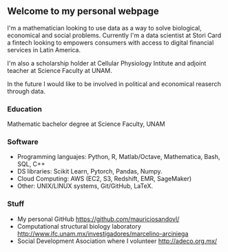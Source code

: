 ## Welcome to my personal webpage

I'm a mathematician looking to use data as a way to solve biological, economical and social problems. Currently I'm a data scientist at Stori Card a fintech looking to empowers consumers with access to digital financial services in Latin America.

I'm also a scholarship holder at Cellular Physiology Intitute and adjoint teacher at Science Faculty at UNAM.

In the future I would like to be involved in political and economical reaserch through data.

### Education
Mathematic bachelor degree at Science Faculty, UNAM

### Software
* Programming languajes: Python, R, Matlab/Octave, Mathematica, Bash, SQL, C++
* DS libraries: Scikit Learn, Pytorch, Pandas, Numpy.
* Cloud Computing: AWS (EC2, S3, Redshift, EMR, SageMaker) 
* Other: UNIX/LINUX systems, Git/GitHub, LaTeX.

### Stuff
* My personal GitHub https://github.com/mauriciosandovl/
* Computational structural biology laboratory http://www.ifc.unam.mx/investigadores/marcelino-arciniega
* Social Development Asociation where I volunteer http://adeco.org.mx/
